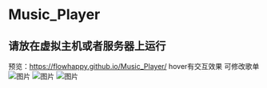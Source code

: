 # Music_Player
## 请放在虚拟主机或者服务器上运行
预览：https://flowhappy.github.io/Music_Player/
hover有交互效果
可修改歌单
![图片](https://user-images.githubusercontent.com/77259971/164136170-426a82fe-68e5-4e80-8078-90b2ac7a3b99.png)
![图片](https://user-images.githubusercontent.com/77259971/164136391-94f89d1f-3bb0-4d74-872c-a95d70fbc9ff.png)
![图片](https://user-images.githubusercontent.com/77259971/164136407-abb00f16-1403-49da-b3dc-b34673fdd192.png)

